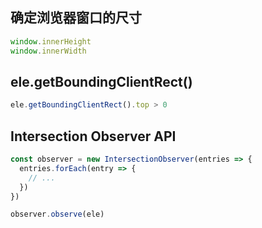 ## 确定浏览器窗口的尺寸

```js
window.innerHeight
window.innerWidth
```

## ele.getBoundingClientRect()

```js
ele.getBoundingClientRect().top > 0
```

## Intersection Observer API

```js
const observer = new IntersectionObserver(entries => {
  entries.forEach(entry => {
    // ...
  })
})

observer.observe(ele)
```
